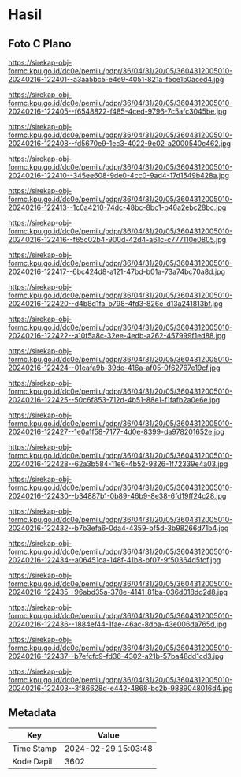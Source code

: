# Hasil

## Foto C Plano

https://sirekap-obj-formc.kpu.go.id/dc0e/pemilu/pdpr/36/04/31/20/05/3604312005010-20240216-122401--a3aa5bc5-e4e9-4051-821a-f5ce1b0aced4.jpg

https://sirekap-obj-formc.kpu.go.id/dc0e/pemilu/pdpr/36/04/31/20/05/3604312005010-20240216-122405--f6548822-f485-4ced-9796-7c5afc3045be.jpg

https://sirekap-obj-formc.kpu.go.id/dc0e/pemilu/pdpr/36/04/31/20/05/3604312005010-20240216-122408--fd5670e9-1ec3-4022-9e02-a2000540c462.jpg

https://sirekap-obj-formc.kpu.go.id/dc0e/pemilu/pdpr/36/04/31/20/05/3604312005010-20240216-122410--345ee608-9de0-4cc0-9ad4-17d1549b428a.jpg

https://sirekap-obj-formc.kpu.go.id/dc0e/pemilu/pdpr/36/04/31/20/05/3604312005010-20240216-122413--1c0a4210-74dc-48bc-8bc1-b46a2ebc28bc.jpg

https://sirekap-obj-formc.kpu.go.id/dc0e/pemilu/pdpr/36/04/31/20/05/3604312005010-20240216-122416--f65c02b4-900d-42d4-a61c-c777110e0805.jpg

https://sirekap-obj-formc.kpu.go.id/dc0e/pemilu/pdpr/36/04/31/20/05/3604312005010-20240216-122417--6bc424d8-a121-47bd-b01a-73a74bc70a8d.jpg

https://sirekap-obj-formc.kpu.go.id/dc0e/pemilu/pdpr/36/04/31/20/05/3604312005010-20240216-122420--d4b8d1fa-b798-4fd3-826e-d13a241813bf.jpg

https://sirekap-obj-formc.kpu.go.id/dc0e/pemilu/pdpr/36/04/31/20/05/3604312005010-20240216-122422--a10f5a8c-32ee-4edb-a262-457999f1ed88.jpg

https://sirekap-obj-formc.kpu.go.id/dc0e/pemilu/pdpr/36/04/31/20/05/3604312005010-20240216-122424--01eafa9b-39de-416a-af05-0f62767e19cf.jpg

https://sirekap-obj-formc.kpu.go.id/dc0e/pemilu/pdpr/36/04/31/20/05/3604312005010-20240216-122425--50c6f853-712d-4b51-88e1-f1fafb2a0e6e.jpg

https://sirekap-obj-formc.kpu.go.id/dc0e/pemilu/pdpr/36/04/31/20/05/3604312005010-20240216-122427--1e0a1f58-7177-4d0e-8399-da978201652e.jpg

https://sirekap-obj-formc.kpu.go.id/dc0e/pemilu/pdpr/36/04/31/20/05/3604312005010-20240216-122428--62a3b584-11e6-4b52-9326-1f72339e4a03.jpg

https://sirekap-obj-formc.kpu.go.id/dc0e/pemilu/pdpr/36/04/31/20/05/3604312005010-20240216-122430--b34887b1-0b89-46b9-8e38-6fd19ff24c28.jpg

https://sirekap-obj-formc.kpu.go.id/dc0e/pemilu/pdpr/36/04/31/20/05/3604312005010-20240216-122432--b7b3efa6-0da4-4359-bf5d-3b98266d71b4.jpg

https://sirekap-obj-formc.kpu.go.id/dc0e/pemilu/pdpr/36/04/31/20/05/3604312005010-20240216-122434--a06451ca-148f-41b8-bf07-9f50364d5fcf.jpg

https://sirekap-obj-formc.kpu.go.id/dc0e/pemilu/pdpr/36/04/31/20/05/3604312005010-20240216-122435--96abd35a-378e-4141-81ba-036d018dd2d8.jpg

https://sirekap-obj-formc.kpu.go.id/dc0e/pemilu/pdpr/36/04/31/20/05/3604312005010-20240216-122436--1884ef44-1fae-46ac-8dba-43e006da765d.jpg

https://sirekap-obj-formc.kpu.go.id/dc0e/pemilu/pdpr/36/04/31/20/05/3604312005010-20240216-122437--b7efcfc9-fd36-4302-a21b-57ba48dd1cd3.jpg

https://sirekap-obj-formc.kpu.go.id/dc0e/pemilu/pdpr/36/04/31/20/05/3604312005010-20240216-122403--3f86628d-e442-4868-bc2b-9889048016d4.jpg


## Metadata

| Key        | Value               |
| ---------- | ------------------- |
| Time Stamp | 2024-02-29 15:03:48 |
| Kode Dapil | 3602                |



